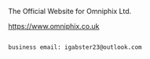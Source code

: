 The Official Website for Omniphix Ltd.

https://www.omniphix.co.uk

~~~ WORK IN PROGRESS ~~~

business email: igabster23@outlook.com